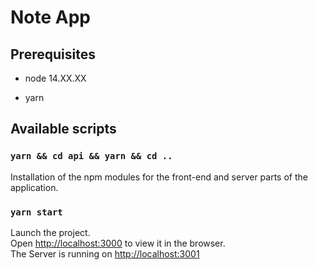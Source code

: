 # Note App

## Prerequisites

- node 14.XX.XX

- yarn

## Available scripts

### `yarn && cd api && yarn && cd ..`

Installation of the npm modules for the front-end and server parts of the application.

### `yarn start`

Launch the project.
<br />
Open [http://localhost:3000](http://localhost:3000) to view it in the browser.
<br />
The Server is running on [http://localhost:3001](http://localhost:3001)
